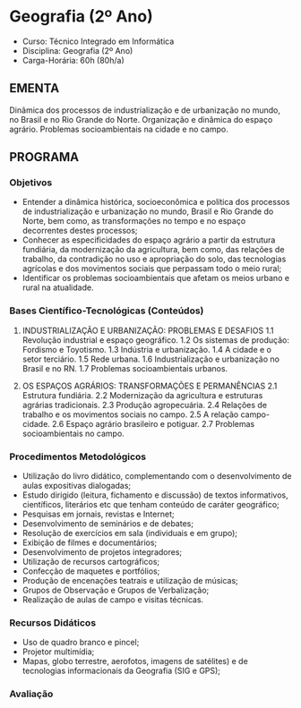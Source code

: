# Geografia (2º Ano) 


* Curso: Técnico Integrado em Informática
* Disciplina: Geografia (2º Ano)                                                          
* Carga-Horária: 60h (80h/a)

## EMENTA

Dinâmica dos processos de industrialização e de urbanização no mundo, no Brasil e no Rio Grande do Norte.
Organização e dinâmica do espaço agrário. Problemas socioambientais na cidade e no campo.

## PROGRAMA
### Objetivos

*    Entender a dinâmica histórica, socioeconômica e política dos processos de industrialização e urbanização no
     mundo, Brasil e Rio Grande do Norte, bem como, as transformações no tempo e no espaço decorrentes destes
     processos;
*    Conhecer as especificidades do espaço agrário a partir da estrutura fundiária, da modernização da agricultura,
     bem como, das relações de trabalho, da contradição no uso e apropriação do solo, das tecnologias agrícolas e
     dos movimentos sociais que perpassam todo o meio rural;
*    Identificar os problemas socioambientais que afetam os meios urbano e rural na atualidade.

### Bases Científico-Tecnológicas (Conteúdos)

1.   INDUSTRIALIZAÇÃO E URBANIZAÇÃO: PROBLEMAS E DESAFIOS
     1.1 Revolução industrial e espaço geográfico.
     1.2 Os sistemas de produção: Fordismo e Toyotismo.
     1.3 Indústria e urbanização.
     1.4 A cidade e o setor terciário.
     1.5 Rede urbana.
     1.6 Industrialização e urbanização no Brasil e no RN.
     1.7 Problemas socioambientais urbanos.

2.   OS ESPAÇOS AGRÁRIOS: TRANSFORMAÇÕES E PERMANÊNCIAS
     2.1 Estrutura fundiária.
     2.2 Modernização da agricultura e estruturas agrárias tradicionais.
     2.3 Produção agropecuária.
     2.4 Relações de trabalho e os movimentos sociais no campo.
     2.5 A relação campo-cidade.
     2.6 Espaço agrário brasileiro e potiguar.
     2.7 Problemas socioambientais no campo.

### Procedimentos Metodológicos

*    Utilização do livro didático, complementando com o desenvolvimento de aulas expositivas dialogadas;
*    Estudo dirigido (leitura, fichamento e discussão) de textos informativos, científicos, literários etc que tenham
     conteúdo de caráter geográfico;
*    Pesquisas em jornais, revistas e Internet;
*    Desenvolvimento de seminários e de debates;
*    Resolução de exercícios em sala (individuais e em grupo);
*    Exibição de filmes e documentários;
*    Desenvolvimento de projetos integradores;
*    Utilização de recursos cartográficos;
*    Confecção de maquetes e portfólios;
*    Produção de encenações teatrais e utilização de músicas;
*    Grupos de Observação e Grupos de Verbalização;
*    Realização de aulas de campo e visitas técnicas.

### Recursos Didáticos

*    Uso de quadro branco e pincel;
*    Projetor multimídia;
*    Mapas, globo terrestre, aerofotos, imagens de satélites) e de tecnologias informacionais da Geografia (SIG e
     GPS);

### Avaliação